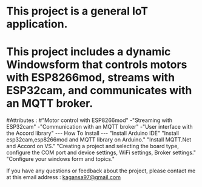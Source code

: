 # This project is a general IoT application.
# This project includes a dynamic Windowsform that controls motors with ESP8266mod, streams with ESP32cam, and communicates with an MQTT broker.

#Attributes :
#"Motor control with ESP8266mod"
-"Streaming with ESP32cam"
-"Communication with an MQTT broker"
-"User interface with the Accord library"
--- How To Install ---
"Install Arduino IDE"
"Install esp32cam,esp8266mod and MQTT library on Arduino."
"Install MQTT.Net and Accord on VS."
"Creating a project and selecting the board type, configure the COM port and device settings, WiFi settings, Broker settings."
"Configure your windows form and topics."

If you have any questions or feedback about the project, please contact me at this email address : kagansa97@gmail.com
